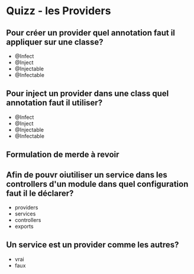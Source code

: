 # Quizz - les Providers

## Pour créer un provider quel annotation faut il appliquer sur une classe?
- @Infect
- @Inject
- @Injectable
- @Infectable

## Pour inject un provider dans une class quel annotation faut il utiliser?
- @Infect
- @Inject
- @Injectable
- @Infectable

## Formulation de merde à revoir
## Afin de pouvr oiutiliser un service dans les controllers d'un module dans quel configuration faut il le déclarer?
- providers
- services
- controllers
- exports

## Un service est un provider comme les autres?
- vrai
- faux

